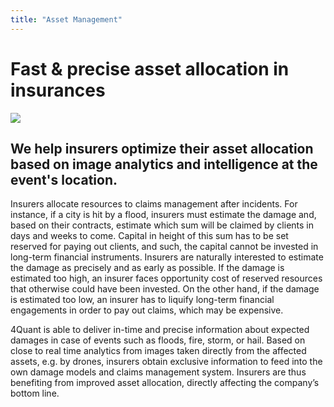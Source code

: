 ```yaml
---
title: "Asset Management"
---
```


# Fast &amp; precise asset allocation in insurances

![](http://www.pacificrisa.org/wp-content/uploads/2013/12/CNMI-Centric-Eigenvector-Force-Atlas-2-Profession-2000x2000.jpg)

## We help insurers optimize their asset allocation based on image analytics and intelligence at the event's location.

Insurers allocate resources to claims management after incidents. For instance, if a city is hit by a flood, insurers must estimate the damage and, based on their contracts, estimate which sum will be claimed by clients in days and weeks to come. Capital in height of this sum has to be set reserved for paying out clients, and such, the capital cannot be invested in long-term financial instruments. Insurers are naturally interested to estimate the damage as precisely and as early as possible. If the damage is estimated too high, an insurer faces opportunity cost of reserved resources that otherwise could have been invested. On the other hand, if the damage is estimated too low, an insurer has to liquify long-term financial engagements in order to pay out claims, which may be expensive.

4Quant is able to deliver in-time and precise information about expected damages in case of events such as floods, fire, storm, or hail. Based on close to real time analytics from images taken directly from the affected assets, e.g. by drones, insurers obtain exclusive information to feed into the own damage models and claims management system. Insurers are thus benefiting from improved asset allocation, directly affecting the company’s bottom line.
